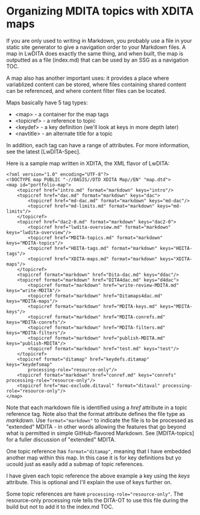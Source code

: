 # Organizing MDITA topics with XDITA maps

If you are only used to writing in Markdown, you probably use a file in your static site generator to give a navigation order to your Markdown files. A map in LwDITA does exactly the same thing, and when built, the map is outputted as a file (index.md) that can be used by an SSG as a navigation TOC.

A map also has another important uses: it provides a place where variablized content can be stored, where files containing shared content can be referenced, and where content filter files can be located.

Maps basically have 5 tag types:

- \<map\> - a container for the map tags
- \<topicref\> - a reference to topic
- \<keydef\> - a key definition (we'll look at keys in more depth later)
- \<navtitle\> - an alternate title for a topic

In addition, each tag can have a range of attributes. For more information, see the latest [LwDITA-Spec].

Here is a sample map written in XDITA, the XML flavor of LwDITA:
```
<?xml version="1.0" encoding="UTF-8"?>
<!DOCTYPE map PUBLIC "-//OASIS//DTD XDITA Map//EN" "map.dtd">
<map id="portfolio-map">
    <topicref href="intro.md" format="markdown" keys="intro"/>
    <topicref href="dac.md" format="markdown" keys="dac">
        <topicref href="md-dac.md" format="markdown" keys="md-dac"/>
        <topicref href="md-limits.md" format="markdown" keys="md-limits"/>
    </topicref>
    <topicref href="dac2-0.md" format="markdown" keys="dac2-0">
        <topicref href="lwdita-overview.md" format="markdown" keys="lwdita-overview"/>
        <topicref href="MDITA-topics.md" format="markdown" keys="MDITA-topics"/>
        <topicref href="HDITA-tags.md" format="markdown" keys="HDITA-tags"/>
        <topicref href="XDITA-maps.md" format="markdown" keys="XDITA-maps"/>
    </topicref>   
    <topicref format="markdown" href="Dita-dac.md" keys="ddac"/>
    <topicref format="markdown" href="DITA4dac.md" keys="d4dac">
        <topicref format="markdown" href="write-review-MDITA.md" keys="write-MDITA"/>
        <topicref format="markdown" href="Ditamaps4dac.md" keys="MDITA-maps"/>
        <topicref format="markdown" href="MDITA-keys.md" keys="MDITA-keys"/>
        <topicref format="markdown" href="MDITA-conrefs.md" keys="MDITA-conrefs"/>
        <topicref format="markdown" href="MDITA-filters.md" keys="MDITA-filters"/>
        <topicref format="markdown" href="publish-MDITA.md" keys="publish-MDITA"/>
        <topicref format="markdown" href="test.md" keys="test"/>
    </topicref>
    <topicref format="ditamap" href="keydefs.ditamap" keys="keydefsmap"
        processing-role="resource-only"/>
    <topicref format="markdown" href="conref.md" keys="conrefs" processing-role="resource-only"/>
    <topicref href="mac-exclude.ditaval" format="ditaval" processing-role="resource-only"/>
</map>
```
Note that each markdown file is identified using a *href* attribute in a topic reference tag. Note also that the format attribute defines the file type as *markdown*. Use `format="markdown"` to indicate the file is to be processed as "extended" MDITA - in other words allowing the features that go beyond what is permitted in simple GitHub-flavored Markdown. See [MDITA-topics] for a fuller discussion of "extended" MDITA.

One topic reference has `format="ditamap"`, meaning that I have embedded another map within this map. In this case it is for key definitions but yo ucould just as easily add a submap of topic references.

I have given each topic reference the above example a key using the *keys* attribute. This is optional and I'll explain the use of keys further on.

Some topic references are have `processing-role="resource-only"`. The resource-only processing role tells the DITA-OT to use this file during the build but not to add it to the index.md TOC.

